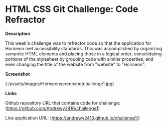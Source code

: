 # HTML CSS Git Challenge: Code Refractor

**Description**

This week's challenge was to refractor code so that the application for Horiseon met accessibility standards. This was accomplished by organizing semantic HTML elements and placing those in a logical order, consolidating portions of the stylesheet by grouping code with similar properties, and even changing the title of the website from "website" to "Horiseon".

**Screenshot**

(./assets/images/Horiseonscreenshotchallenge1.jpg)

**Links**

Github repository URL that contains code for challenge: (https://github.com/Andrewy2416/challenge1)

Live application URL: (https://andrewy2416.github.io/challenge1/)






